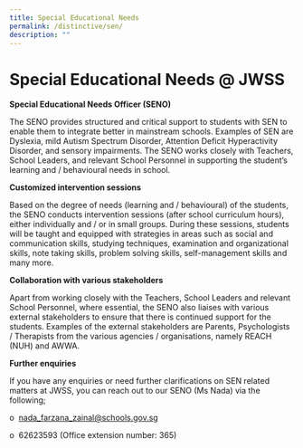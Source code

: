 ```yaml
---
title: Special Educational Needs
permalink: /distinctive/sen/
description: ""
---
```

# Special Educational Needs @ JWSS

         
**Special Educational Needs Officer (SENO)**

The SENO provides structured and critical support to students with SEN to enable them to integrate better in mainstream schools. Examples of SEN are Dyslexia, mild Autism Spectrum Disorder, Attention Deficit Hyperactivity Disorder, and sensory impairments. The SENO works closely with Teachers, School Leaders, and relevant School Personnel in supporting the student’s learning and / behavioural needs in school.

**Customized intervention sessions**

Based on the degree of needs (learning and / behavioural) of the students, the SENO conducts intervention sessions (after school curriculum hours), either individually and / or in small groups. During these sessions, students will be taught and equipped with strategies in areas such as social and communication skills, studying techniques, examination and organizational skills, note taking skills, problem solving skills, self-management skills and many more.

**Collaboration with various stakeholders**

Apart from working closely with the Teachers, School Leaders and relevant School Personnel, where essential, the SENO also liaises with various external stakeholders to ensure that there is continued support for the students. Examples of the external stakeholders are Parents, Psychologists / Therapists from the various agencies / organisations, namely REACH (NUH) and AWWA.

**Further enquiries**

If you have any enquiries or need further clarifications on SEN related matters at JWSS, you can reach out to our SENO
(Ms Nada) via the following;

o  [nada\_farzana\_zainal@schools.gov.sg](mailto:nada_farzana_zainal@schools.gov.sg)

o  62623593 (Office extension number: 365)